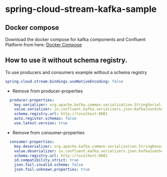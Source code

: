 # spring-cloud-stream-kafka-sample

## Docker compose

Download the docker compose for kafka components and Confluent Platform from
here: [Docker Compose](https://github.com/cjrequena/cp-all-in-one)

## How to use it without schema registry.

To use producers and consumers example without a schema registry

```yml
spring.cloud.stream.bindings.useNativeEncoding: false
```

- Remove from producer-properties

```yml
  producer-properties:
    key.serializer: org.apache.kafka.common.serialization.StringSerializer
    value.serializer: io.confluent.kafka.serializers.json.KafkaJsonSchemaSerializer
    schema.registry.url: http://localhost:8081
    auto.register.schemas: false
    use.latest.version: true
```   

- Remove from consumer-properties

```yml
  consumer-properties:
    key.deserializer: org.apache.kafka.common.serialization.StringDeserializer
    value.deserializer: io.confluent.kafka.serializers.json.KafkaJsonSchemaDeserializer
    schema.registry.url: http://localhost:8081
    id.compatibility.strict: true
    json.fail.invalid.schema: false
    json.fail.unknown.properties: true
``` 
  


